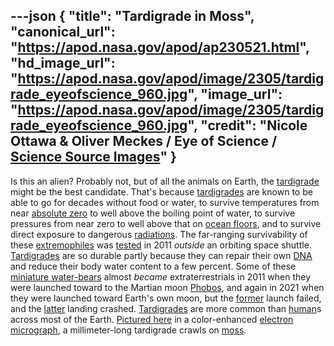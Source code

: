 ---json
{
  "title": "Tardigrade in Moss",
  "canonical_url": "https://apod.nasa.gov/apod/ap230521.html",
  "hd_image_url": "https://apod.nasa.gov/apod/image/2305/tardigrade_eyeofscience_960.jpg",
  "image_url": "https://apod.nasa.gov/apod/image/2305/tardigrade_eyeofscience_960.jpg",
  "credit": "Nicole Ottawa & Oliver Meckes / Eye of Science / [Science Source Images](http://www.sciencesource.com/)"
}
---

Is this an alien? Probably not, but of all the animals on Earth, the [tardigrade](https://en.wikipedia.org/wiki/Tardigrade) might be the best candidate. That's because [tardigrades](http://www.youtube.com/watch?v=6H0E77TdYnY) are known to be able to go for decades without food or water, to survive temperatures from near [absolute zero](https://en.wikipedia.org/wiki/Absolute_zero) to well above the boiling point of water, to survive pressures from near zero to well above that on [ocean floors](https://en.wikipedia.org/wiki/Seabed), and to survive direct exposure to dangerous [radiations](https://srag.jsc.nasa.gov/SpaceRadiation/What/What.cfm). The far-ranging survivability of these [extremophiles](https://apod.nasa.gov/apod/ap090830.html) was [tested](http://tardigradesinspace.blogspot.com/) in 2011 _outside_ an orbiting space shuttle. [Tardigrades](http://www.youtube.com/watch?v=7W194GQ6fHI) are so durable partly because they can repair their own [DNA](https://apod.nasa.gov/apod/ap120821.html) and reduce their body water content to a few percent. Some of these [miniature water-bears](https://bigthink.com/surprising-science/scientists-finally-figure-out-why-the-water-bear-is-nearly-unstoppable/) almost _became_ extraterrestrials in 2011 when they were launched toward to the Martian moon [Phobos](https://apod.nasa.gov/apod/ap121028.html), and again in 2021 when they were launched toward Earth's own moon, but the [former](https://en.wikipedia.org/wiki/Living_Interplanetary_Flight_Experiment) launch failed, and the [latter](https://en.wikipedia.org/wiki/Beresheet) landing crashed. [Tardigrades](http://serc.carleton.edu/microbelife/topics/tardigrade/index.html) are more common than [human](https://apod.nasa.gov/apod/ap190818.html)s across most of the Earth. [Pictured here](https://www.custom-images.sciencesource.com/science-source-blog/2018/4/30/water-bears-tardigrades-pmr52) in a color-enhanced [electron micrograph](https://en.wikipedia.org/wiki/Electron_micrograph), a millimeter-long tardigrade crawls on [moss](https://en.wikipedia.org/wiki/Moss).

